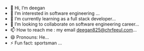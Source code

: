 - 👋 Hi, I’m deegan
- 👀 I’m interested in software engineering ...
- 🌱 I’m currently learning as a full stack developer...
- 💞️ I’m looking to collaborate on software engineering career...
- 📫 How to reach me : my email deegan825@chrfeeul.com...
- 😄 Pronouns: He...
- ⚡ Fun fact:  sportsman ...

<!---
deegan825/deegan825 is a ✨ special ✨ repository because its `README.md` (this file) appears on your GitHub profile.
You can click the Preview link to take a look at your changes.
--->
